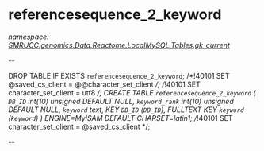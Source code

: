 ﻿# referencesequence_2_keyword
_namespace: [SMRUCC.genomics.Data.Reactome.LocalMySQL.Tables.gk_current](./index.md)_

--
 
 DROP TABLE IF EXISTS `referencesequence_2_keyword`;
 /*!40101 SET @saved_cs_client = @@character_set_client */;
 /*!40101 SET character_set_client = utf8 */;
 CREATE TABLE `referencesequence_2_keyword` (
 `DB_ID` int(10) unsigned DEFAULT NULL,
 `keyword_rank` int(10) unsigned DEFAULT NULL,
 `keyword` text,
 KEY `DB_ID` (`DB_ID`),
 FULLTEXT KEY `keyword` (`keyword`)
 ) ENGINE=MyISAM DEFAULT CHARSET=latin1;
 /*!40101 SET character_set_client = @saved_cs_client */;
 
 --




